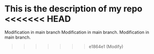 This is the description of my repo
<<<<<<< HEAD
=======
Modification in main branch
Modification in main branch.
Modification in main branch.
>>>>>>> e1864e1 (Modify)
